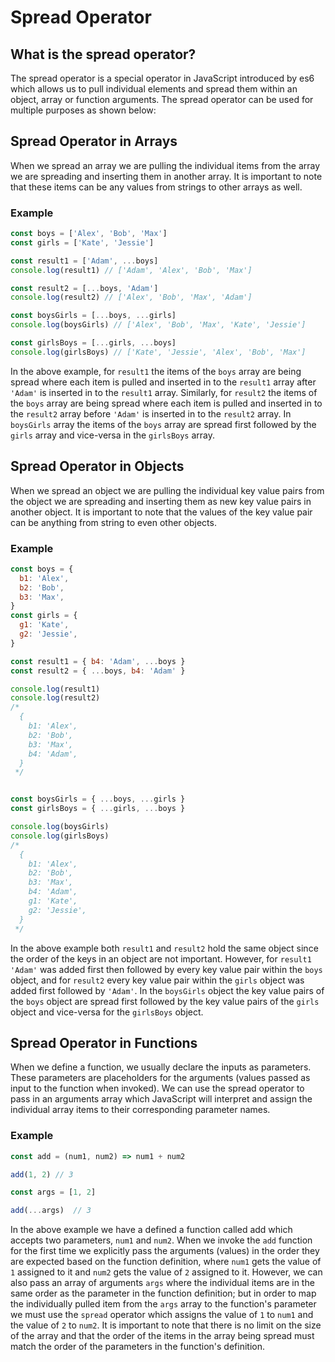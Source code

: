# Spread Operator

## What is the spread operator?

The spread operator is a special operator in JavaScript introduced by es6 which allows us to pull individual elements and spread them within an object, array or function arguments. The spread operator can be used for multiple purposes as shown below:

## Spread Operator in Arrays

When we spread an array we are pulling the individual items from the array we are spreading and inserting them in another array. It is important to note that these items can be any values from strings to other arrays as well.

### Example

```javascript
const boys = ['Alex', 'Bob', 'Max']
const girls = ['Kate', 'Jessie']

const result1 = ['Adam', ...boys] 
console.log(result1) // ['Adam', 'Alex', 'Bob', 'Max']

const result2 = [...boys, 'Adam'] 
console.log(result2) // ['Alex', 'Bob', 'Max', 'Adam']

const boysGirls = [...boys, ...girls]
console.log(boysGirls) // ['Alex', 'Bob', 'Max', 'Kate', 'Jessie']

const girlsBoys = [...girls, ...boys]
console.log(girlsBoys) // ['Kate', 'Jessie', 'Alex', 'Bob', 'Max']
```

In the above example, for `result1` the items of the `boys` array are being spread where each item is pulled and inserted in to the `result1` array after `'Adam'` is inserted in to the `result1` array. Similarly, for `result2` the items of the `boys` array are being spread where each item is pulled and inserted in to the `result2` array before `'Adam'` is inserted in to the `result2` array. In `boysGirls` array the items of the `boys` array are spread first followed by the `girls` array and vice-versa in the `girlsBoys` array. 

## Spread Operator in Objects

When we spread an object we are pulling the individual key value pairs from the object we are spreading and inserting them as new key value pairs in another object. It is important to note that the values of the key value pair can be anything from string to even other objects.

### Example

```javascript
const boys = {
  b1: 'Alex',
  b2: 'Bob',
  b3: 'Max',
}
const girls = {
  g1: 'Kate',
  g2: 'Jessie',
}

const result1 = { b4: 'Adam', ...boys }
const result2 = { ...boys, b4: 'Adam' }

console.log(result1)
console.log(result2) 
/*
  {
    b1: 'Alex',
    b2: 'Bob',
    b3: 'Max',
    b4: 'Adam',
  }
 */


const boysGirls = { ...boys, ...girls }
const girlsBoys = { ...girls, ...boys }

console.log(boysGirls)
console.log(girlsBoys)
/*
  {
    b1: 'Alex',
    b2: 'Bob',
    b3: 'Max',
    b4: 'Adam',
    g1: 'Kate',
    g2: 'Jessie',
  }
 */
```

In the above example both `result1` and `result2` hold the same object since the order of the keys in an object are not important. However, for `result1` `'Adam'` was added first then followed by every key value pair within the `boys` object, and for `result2` every key value pair within the `girls` object was added first followed by `'Adam'`. In the `boysGirls` object the key value pairs of the `boys` object are spread first followed by the key value pairs of the `girls` object and vice-versa for the `girlsBoys` object.

## Spread Operator in Functions

When we define a function, we usually declare the inputs as parameters. These parameters are placeholders for the arguments (values passed as input to the function when invoked). We can use the spread operator to pass in an arguments array which JavaScript will interpret and assign the individual array items to their corresponding parameter names.

### Example

```javascript
const add = (num1, num2) => num1 + num2

add(1, 2) // 3

const args = [1, 2]

add(...args)  // 3
```

In the above example we have a defined a function called add which accepts two parameters, `num1` and `num2`. When we invoke the `add` function for the first time we explicitly pass the arguments (values) in the order they are expected based on the function definition, where `num1` gets the value of `1` assigned to it and `num2` gets the value of `2` assigned to it. However, we can also pass an array of arguments `args` where the individual items are in the same order as the parameter in the function definition; but in order to map the individually pulled item from the `args` array to the function's parameter we must use the `spread` operator which assigns the value of `1` to `num1` and the value of `2` to `num2`. It is important to note that there is no limit on the size of the array and that the order of the items in the array being spread must match the order of the parameters in the function's definition.